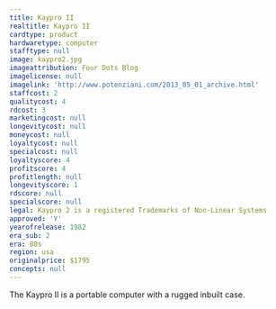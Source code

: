 ```yaml
---
title: Kaypro II
realtitle: Kaypro II
cardtype: product
hardwaretype: computer
stafftype: null
image: kaypro2.jpg
imageattribution: Four Dots Blog
imagelicense: null
imagelink: 'http://www.potenziani.com/2013_05_01_archive.html'
staffcost: 2
qualitycost: 4
rdcost: 3
marketingcost: null
longevitycost: null
moneycost: null
loyaltycost: null
specialcost: null
loyaltyscore: 4
profitscore: 4
profitlength: null
longevityscore: 1
rdscore: null
specialscore: null
legal: Kaypro 2 is a registered Trademarks of Non-Linear Systems
approved: 'Y'
yearofrelease: 1982
era_sub: 2
era: 80s
region: usa
originalprice: $1795
concepts: null
---
```


The Kaypro II is a portable computer with a rugged inbuilt case.
